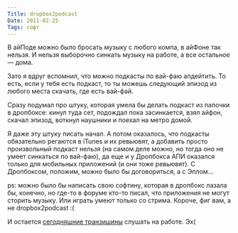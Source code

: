 ```yaml
---
Title: dropbox2podcast
Date: 2011-02-25
Tags: софт
---
```


В айПоде можно было бросать музыку с любого компа, в айФоне так нельзя. И нельзя выборочно синкать музыку на работе, а все остальное — дома.

Зато я вдруг вспомнил, что можно подкасты по вай-фаю апдейтить. То есть, если у тебя есть подкаст, то ты можешь следующий эпизод из любого места скачать, где есть вай-фай.

Сразу подумал про штуку, которая умела бы делать подкаст из папочки в дропбоксе: кинул туда сет, подождал пока засинкается, взял айфон, скачал эпизод, воткнул наушники и поехал на метро домой.

Я даже эту штуку писать начал.
А потом оказалось, что подкасты обязательно регаются в iTunes и их ревьювят, а добавить просто произвольный подкаст нельзя (на самом деле можно, но тогда оно не умеет синкаться по вай-фаю), да еще и у Дропбокса АПИ оказался только для мобильных приложений (и они тоже ревьювят). С Дропбоксом, положим, можно было бы договориться, а с Эплом...

ps: можно было бы написать свою софтину, которая в дропбокс лазала бы, конечно, но где-то в форуме кто-то писал, что приложения не могут сторить музыку. Или играть умеют только со стрима. Короче, фиг вам, а не dropbox2podcast :(

И остается [сегодняшние транзишины](http://soundcloud.com/electro-mix-memory/john-digweed-2011-02-25-dj-set) слушать на работе. Эх(